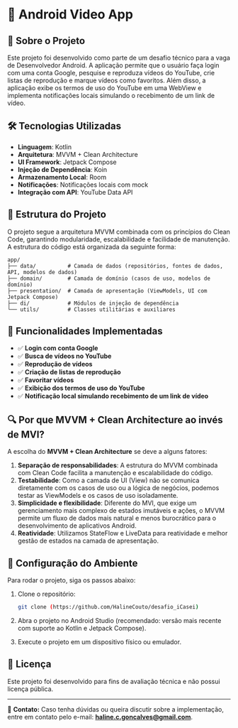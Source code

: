 # 📱 Android Video App

## 📌 Sobre o Projeto
Este projeto foi desenvolvido como parte de um desafio técnico para a vaga de Desenvolvedor Android. A aplicação permite que o usuário faça login com uma conta Google, pesquise e reproduza vídeos do YouTube, crie listas de reprodução e marque vídeos como favoritos. Além disso, a aplicação exibe os termos de uso do YouTube em uma WebView e implementa notificações locais simulando o recebimento de um link de vídeo.

## 🛠 Tecnologias Utilizadas
- **Linguagem**: Kotlin
- **Arquitetura**: MVVM + Clean Architecture
- **UI Framework**: Jetpack Compose
- **Injeção de Dependência**: Koin
- **Armazenamento Local**: Room
- **Notificações**: Notificações locais com mock
- **Integração com API**: YouTube Data API

## 📂 Estrutura do Projeto
O projeto segue a arquitetura MVVM combinada com os princípios do Clean Code, garantindo modularidade, escalabilidade e facilidade de manutenção. A estrutura do código está organizada da seguinte forma:

```
app/
├── data/          # Camada de dados (repositórios, fontes de dados, API, modelos de dados)
├── domain/        # Camada de domínio (casos de uso, modelos de domínio)
├── presentation/  # Camada de apresentação (ViewModels, UI com Jetpack Compose)
├── di/            # Módulos de injeção de dependência
└── utils/         # Classes utilitárias e auxiliares
```

## 🎯 Funcionalidades Implementadas
- ✅ **Login com conta Google**
- ✅ **Busca de vídeos no YouTube**
- ✅ **Reprodução de vídeos**
- ✅ **Criação de listas de reprodução**
- ✅ **Favoritar vídeos**
- ✅ **Exibição dos termos de uso do YouTube**
- ✅ **Notificação local simulando recebimento de um link de vídeo**

## 🔍 Por que MVVM + Clean Architecture ao invés de MVI?
A escolha do **MVVM + Clean Architecture** se deve a alguns fatores:

1. **Separação de responsabilidades**: A estrutura do MVVM combinada com Clean Code facilita a manutenção e escalabilidade do código.
2. **Testabilidade**: Como a camada de UI (View) não se comunica diretamente com os casos de uso ou a lógica de negócios, podemos testar as ViewModels e os casos de uso isoladamente.
3. **Simplicidade e flexibilidade**: Diferente do MVI, que exige um gerenciamento mais complexo de estados imutáveis e ações, o MVVM permite um fluxo de dados mais natural e menos burocrático para o desenvolvimento de aplicativos Android.
4. **Reatividade**: Utilizamos StateFlow e LiveData para reatividade e melhor gestão de estados na camada de apresentação.

## 🔧 Configuração do Ambiente
Para rodar o projeto, siga os passos abaixo:

1. Clone o repositório:
   ```sh
   git clone (https://github.com/HalineCouto/desafio_iCasei)
   ```
2. Abra o projeto no Android Studio (recomendado: versão mais recente com suporte ao Kotlin e Jetpack Compose).

3. Execute o projeto em um dispositivo físico ou emulador.

## 📜 Licença
Este projeto foi desenvolvido para fins de avaliação técnica e não possui licença pública.

---

📧 **Contato:** Caso tenha dúvidas ou queira discutir sobre a implementação, entre em contato pelo e-mail: **haline.c.goncalves@gmail.com**.

